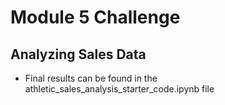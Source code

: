 # Module 5 Challenge
## Analyzing Sales Data

- Final results can be found in the athletic_sales_analysis_starter_code.ipynb file
